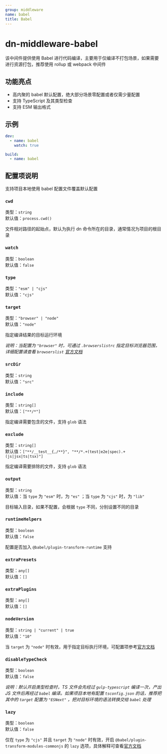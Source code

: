 ```yaml
---
group: middleware
name: babel
title: Babel
---
```


# dn-middleware-babel

该中间件提供使用 Babel 进行代码编译，主要用于仅编译不打包场景，如果需要进行资源打包，推荐使用 rollup 或 webpack 中间件

## 功能亮点

- 高内聚的 babel 默认配置，绝大部分场景零配置或者仅需少量配置
- 支持 TypeScript 及其类型检查
- 支持 ESM 输出格式

## 示例

```yml
dev:
  - name: babel
    watch: true

build:
  - name: babel
```

## 配置项说明

支持项目本地使用 babel 配置文件覆盖默认配置

### `cwd`

类型：`string`<br>
默认值：`process.cwd()`

文件相对路径的起始点，默认为执行 dn 命令所在的目录，通常情况为项目的根目录

### `watch`

类型：`boolean`<br>
默认值：`false`

### `type`

类型：`"esm" | "cjs"`<br>
默认值：`"cjs"`

### `target`

类型：`"browser" | "node"`<br>
默认值：`"node"`

指定编译结果的目标运行环境

_说明：当配置为 `"browser"` 时，可通过 `.browserslistrc` 指定目标浏览器范围，详细配置请查看 `browserslist` [官方文档](https://github.com/browserslist/browserslist)_

### `srcDir`

类型：`string`<br>
默认值：`"src"`

### `include`

类型：`string[]`<br>
默认值：`["**/*"]`

指定编译需要包含的文件，支持 `glob` 语法

### `exclude`

类型：`string[]`<br>
默认值：`["**/__test__{,/**}", "**/*.+(test|e2e|spec).+(js|jsx|ts|tsx)"]`

指定编译需要排除的文件，支持 `glob` 语法

### `output`

类型：`string`<br>
默认值：当 `type` 为 `"esm"` 时，为 `"es"` ；当 `type` 为 `"cjs"` 时，为 `"lib"`

目标输入目录，如果不配置，会根据 `type` 不同，分别设置不同的目录

### `runtimeHelpers`

类型：`boolean`<br>
默认值：`false`

配置是否加入 `@babel/plugin-transform-runtime` 支持

### `extraPresets`

类型：`any[]`<br>
默认值：`[]`

### `extraPlugins`

类型：`any[]`<br>
默认值：`[]`

### `nodeVersion`

类型：`string | "current" | true`<br>
默认值：`"10"`

当 `target` 为 `"node"` 时有效，用于指定目标执行环境，可配置项参考[官方文档](https://babeljs.io/docs/en/babel-preset-env#targetsnode)

### `disableTypeCheck`

类型：`boolean`<br>
默认值：`false`

_说明：默认开启类型检查时，TS 文件会先经过 `gulp-typescript` 编译一次，产出 JS 文件后再经过 `babel` 编译。如果项目本地有配置 `tsconfig.json` 的话，推荐把其中的 `target` 配置为 `"ESNext"` ，把对目标环境的语法转换交给 `babel` 处理_

### `lazy`

类型：`boolean`<br>
默认值：`false`

仅在 `type` 为 `"cjs"` 并且 `target` 为 `"node"` 时有效，开启 `@babel/plugin-transform-modules-commonjs` 的 `lazy` 选项，具体解释可查看[官方文档](https://babeljs.io/docs/en/babel-plugin-transform-modules-commonjs#lazy)
